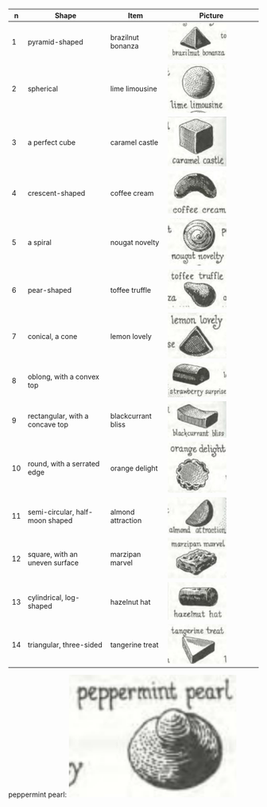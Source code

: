 n | Shape | Item | Picture
--- | --- | --- | ---
1 | pyramid-shaped | brazilnut bonanza | <img src="brazilnut_bonanza.png" width="67%">
2 | spherical | lime limousine | <img src="lime_limousine.png" width="67%">
3 | a perfect cube | caramel castle | <img src="caramel_castle.png" width="67%">
4 | crescent-shaped | coffee cream | <img src="coffee_cream.png" width="67%">
5 | a spiral | nougat novelty | <img src="nougat_novelty.png" width="67%">
6 | pear-shaped | toffee truffle | <img src="toffee_truffle.png" width="67%">
7 | conical, a cone | lemon lovely | <img src="lemon_lovely.png" width="67%">
8 | oblong, with a convex top | | <img src="strawberry_surprise.png" width="67%">
9 | rectangular, with a concave top | blackcurrant bliss | <img src="blackcurrant_bliss.png" width="67%">
10 | round, with a serrated edge | orange delight | <img src="orange_delight.png" width="67%">
11 | semi-circular, half-moon shaped | almond attraction | <img src="almond_attraction.png" width="67%">
12 | square, with an uneven surface | marzipan marvel | <img src="marzipan_marvel.png" width="67%">
13 | cylindrical, log-shaped | hazelnut hat | <img src="hazelnut_hat.png" width="67%">
14 | triangular, three-sided | tangerine treat | <img src="tangerine_treat.png" width="67%">


peppermint pearl: <img src="peppermint_pearl.png" width="67%">
  
